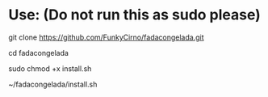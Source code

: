 # Use: (**Do not run this as sudo please**)

git clone https://github.com/FunkyCirno/fadacongelada.git

cd fadacongelada

sudo chmod +x install.sh

~/fadacongelada/install.sh
